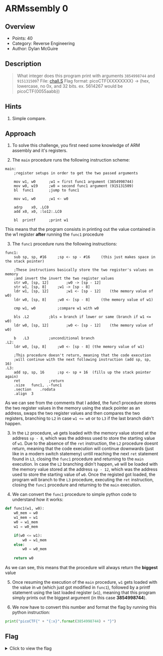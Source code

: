 # ARMssembly 0

## Overview

* Points: 40
* Category: Reverse Engineering
* Author: Dylan McGuire

## Description
> What integer does this program print with arguments `3854998744` and `915131509`? File: [chall.S](https://mercury.picoctf.net/static/b3b17204c7ce77f184a397c4fae4a35b/chall.S) Flag format: picoCTF{XXXXXXXX} -> (hex, lowercase, no 0x, and 32 bits. ex. 5614267 would be picoCTF{0055aabb})

## Hints

1. Simple compare.

## Approach

1. To solve this challenge, you first need some knowledge of ARM assembly and it's registers.

2. The `main` procedure runs the following instruction scheme:
```assembly
main:
    ;register setups in order to get the two passed arguments
    
    mov	w1, w0		;w1 = first func1 argument (3854998744)
    mov	w0, w19		;w0 = second func1 argument (915131509)
    bl	func1		;jump to func1 

    mov	w1, w0		;w1 <- w0

    adrp	x0, .LC0
    add	x0, x0, :lo12:.LC0

    bl	printf		;print w1
```
This means that the program consists in printing out the value contained in the w1 register __after__ running the `func1` procedure

3. The `func1` procedure runs the following instructions:
```assembly
func1:
	sub	sp, sp, #16		;sp <- sp - #16     (this just makes space in the stack pointer)

	;These instructions basically store the two register's values on memory
	;and invert the invert the two register values
	str	w0, [sp, 12]		;w0 -> [sp - 12]
	str	w1, [sp, 8]		;w1 -> [sp - 8]
	ldr	w1, [sp, 12]		;w1 <- [sp - 12]	(the memory value of w0)
	ldr	w0, [sp, 8]		;w0 <- [sp - 8] 	(the memory value of w1)

	cmp	w1, w0			;compare w1 with w0

	bls	.L2			;bls = branch if lower or same (branch if w1 <= w0)
	ldr	w0, [sp, 12] 		;w0 <- [sp - 12]	(the memory value of w0)

	b	.L3			;unconditional branch
.L2:
	ldr	w0, [sp, 8]		;w0 <- [sp - 8] (the memory value of w1)

	;This procedure doesn't return, meaning that the code execution
	;will continue with the next following instruction (add	sp, sp, 16)
.L3:
	add	sp, sp, 16		;sp <- sp + 16  (fills up the stack pointer again)
	ret				;return
	.size	func1, .-func1
	.section	.rodata
	.align	3
```
As we can see from the comments that I added, the func1 procedure stores the two register values in the memory using the stack pointer as an address, swaps the two register values and then compares the two registers, branching to `L2` in case `w1 <= w0` or to `L3` if the last branch didn't happen.

3. In the `L2` procedure, `w0` gets loaded with the memory value stored at the address `sp - 8`, which was the address used to store the starting value of `w1`. Due to the absence of the `ret` instruction, the `L2` procedure doesnt return, meaning that the code execution will continue downwards (just like in a modern switch statemeny) untill reaching the next `ret` statement found in `L3`, closing the `func1` procedure and returning to the `main` execution.
In case the `L2` branching didn't happen, `w0` will be loaded with the memory value stored at the address `sp - 12`, which was the address used to store the starting value of `w0`. Once the registed got loaded, the program will branch to the `L3` procedure, executing the `ret` instruction, closing the `func1` procedure and returning to the `main` execution.

4. We can convert the `func1` procedure to simple python code to understand how it works:
```python
def func1(w1, w0):
    w0_mem = w0
    w1_mem = w1
    w0 = w1_mem
    w1 = w0_mem

    if(w0 <= w1):
        w0 = w1_mem
    else:
        w0 = w0_mem
    
    return w0
```
As we can see, this means that the procedure will always return the __biggest__ value

5. Once resuming the execution of the `main` procedure, `w1` gets loaded with the value in `w0` (which just got modified in `func1`), followed by a printf statement using the last loaded register (`w1`), meaning that this program simply prints out the biggest argument (in this case __3854998744__).

6. We now have to convert this number and format the flag by running this python instruction:
```python
print("picoCTF{" + "{:x}".format(3854998744) + "}")
```

## Flag

<details>
<summary>Click to view the flag</summary>

__picoCTF{e5c69cd8}__
</details>
